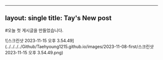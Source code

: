 ----
layout: single
title: Tay's New post
----

#오늘 첫 게시글을 만들었습니다.



![스크린샷 2023-11-15 오후 3.54.49](../../../../Github/Taehyoung1215.github.io/images/2023-11-08-first/스크린샷 2023-11-15 오후 3.54.49.png)
